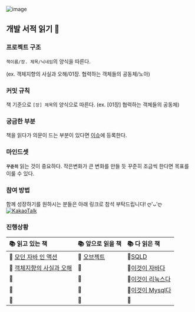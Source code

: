 ![image](https://user-images.githubusercontent.com/42836576/103719950-920c2b00-500d-11eb-9fc9-330904829fbb.png)

## 개발 서적 읽기 🥕

### 프로젝트 구조

`책이름/장. 제목/닉네임`의 양식을 따른다.

(ex. 객체지향의 사실과 오해/01장. 협력하는 객체들의 공동체/노아)

### 커밋 규칙
책 기준으로 `[장] 제목`의 양식으로 따른다.
(ex. [01장] 협력하는 객체들의 공동체)

### 궁금한 부분
책을 읽다가 의문이 드는 부분이 있다면 [이슈](https://github.com/ieunune/reading-books-for-programmers/issues)에 등록한다.

### 마인드셋
**`꾸준히`** 읽는 것이 중요하다.
작은변화가 큰 변화를 만들 듯 꾸준히 조금씩 한다면 목표를 이룰 수 있다.

### 참여 방법
함께 성장하기를 원하시는 분들은 아래 링크로 참석 부탁드립니다! ღ'ᴗ'ღ   
[![KakaoTalk](https://img.shields.io/badge/OpenTalk-FCC624?logo=Kakaotalk&logoColor=white)](https://open.kakao.com/o/g8qe1nkf)

### 진행상황
|📚 읽고 있는 책|📚 앞으로 읽을 책|📚 다 읽은 책|
|:---|:---|:---|
|📕 [모던 자바 인 액션](https://www.yes24.com/Product/Goods/77125987)|📘 [오브젝트](https://book.naver.com/bookdb/book_detail.nhn?bid=15007773)|📗[SQLD](https://github.com/ieunune/reading-books-for-programmers/assets/50124623/b0b96e14-3849-4dfa-928f-b00b9abb1ac7)
|📕 [객체지향의 사실과 오해](https://book.naver.com/bookdb/book_detail.nhn?bid=9145968) |📘|📗[이것이 자바다]()
|📕 |📘|📗[이것이 리눅스다]()
|📕 |📘|📗[이것이 Mysql다]()
|📕 |📘|📗
